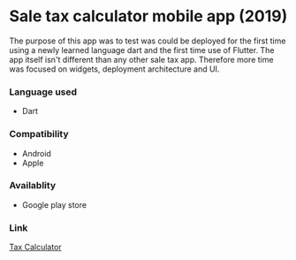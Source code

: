# Sale tax calculator mobile app (2019)
The purpose of this app was to test was could be deployed for the first time using a newly learned language dart and the first time use of Flutter.
The app itself isn't different than any other sale tax app. Therefore more time was focused on widgets, deployment architecture and UI.


### Language used
- Dart

### Compatibility
- Android
- Apple

### Availablity
- Google play store

### Link
[Tax Calculator](https://play.google.com/store/apps/details?id=com.maelstrum.tax_calculator)
